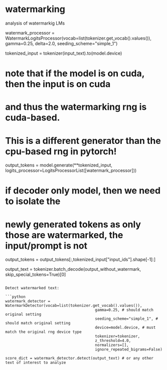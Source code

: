 watermarking
==============================

analysis of watermarkig LMs

watermark_processor = WatermarkLogitsProcessor(vocab=list(tokenizer.get_vocab().values()),
                                               gamma=0.25,
                                               delta=2.0,
                                               seeding_scheme="simple_1")

tokenized_input = tokenizer(input_text).to(model.device)
# note that if the model is on cuda, then the input is on cuda
# and thus the watermarking rng is cuda-based.
# This is a different generator than the cpu-based rng in pytorch!

output_tokens = model.generate(**tokenized_input,
                               logits_processor=LogitsProcessorList([watermark_processor]))

# if decoder only model, then we need to isolate the
# newly generated tokens as only those are watermarked, the input/prompt is not
output_tokens = output_tokens[:,tokenized_input["input_ids"].shape[-1]:]

output_text = tokenizer.batch_decode(output_without_watermark, skip_special_tokens=True)[0]
```

Detect watermarked text:

```python
watermark_detector = WatermarkDetector(vocab=list(tokenizer.get_vocab().values()),
                                        gamma=0.25, # should match original setting
                                        seeding_scheme="simple_1", # should match original setting
                                        device=model.device, # must match the original rng device type
                                        tokenizer=tokenizer,
                                        z_threshold=4.0,
                                        normalizers=[],
                                        ignore_repeated_bigrams=False)

score_dict = watermark_detector.detect(output_text) # or any other text of interest to analyze
```

